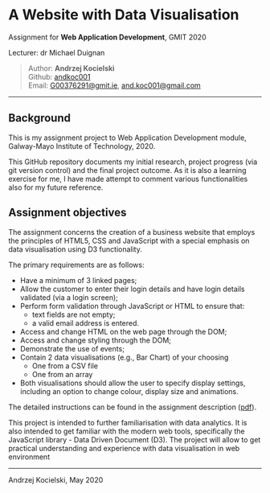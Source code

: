 # A Website with Data Visualisation

Assignment for **Web Application Development**, GMIT 2020

Lecturer: dr Michael Duignan

>Author: **Andrzej Kocielski**  
>Github: [andkoc001](https://github.com/andkoc001/)  
>Email: G00376291@gmit.ie, and.koc001@gmail.com

___

## Background

This is my assignment project to Web Application Development module, Galway-Mayo Institute of Technology, 2020.

This GitHub repository documents my initial research, project progress (via git version control) and the final project outcome. As it is also a learning exercise for me, I have made attempt to comment various functionalities also for my future reference.

## Assignment objectives

The assignment concerns the creation of a business website that employs the principles of HTML5, CSS and JavaScript with a special emphasis on data visualisation using D3 functionality.

The primary requirements are as follows:

* Have a minimum of 3 linked pages;  
* Allow the customer to enter their login details and have login details validated (via a login screen);  
* Perform form validation through JavaScript or HTML to ensure that:  
  + text fields are not empty;  
  + a valid email address is entered.  
* Access and change HTML on the web page through the DOM;  
* Access and change styling through the DOM;  
* Demonstrate the use of events;  
* Contain 2 data visualisations (e.g., Bar Chart) of your choosing  
  + One from a CSV file  
  + One from an array  
* Both visualisations should allow the user to specify display settings, including an option to change colour, display size and animations.

The detailed instructions can be found in the assignment description ([pdf](https://learnonline.gmit.ie/pluginfile.php/203864/mod_resource/content/1/Higher%20Diploma%20in%20Science%20in%20Data%20Analytics.pdf)).

This project is intended to further familiarisation with data analytics. It is also intended to get familiar with the modern web  tools, specifically the JavaScript library - Data Driven Document (D3). The project will allow to get practical understanding and experience with data visualisation in web environment

___
Andrzej Kocielski, May 2020
